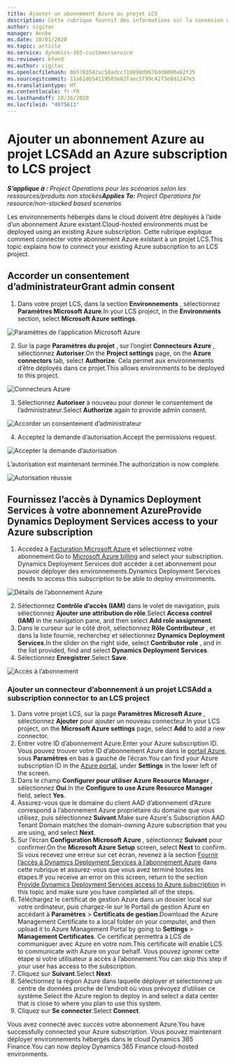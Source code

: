```yaml
---
title: Ajouter un abonnement Azure au projet LCS
description: Cette rubrique fournit des informations sur la connexion de votre abonnement Azure à un projet LCS.
author: sigitac
manager: Annbe
ms.date: 10/01/2020
ms.topic: article
ms.service: dynamics-365-customerservice
ms.reviewer: kfend
ms.author: sigitac
ms.openlocfilehash: 0b5703542ac58adcc710890d9676dd0090a82f25
ms.sourcegitcommit: 11a61db54119503e82faec5f99c4273e8d1247e5
ms.translationtype: HT
ms.contentlocale: fr-FR
ms.lasthandoff: 10/16/2020
ms.locfileid: "4075611"
---
```

# <a name="add-an-azure-subscription-to-lcs-project"></a><span data-ttu-id="a6f35-103">Ajouter un abonnement Azure au projet LCS</span><span class="sxs-lookup"><span data-stu-id="a6f35-103">Add an Azure subscription to LCS project</span></span>

<span data-ttu-id="a6f35-104">_**S’applique à :** Project Operations pour les scénarios selon les ressources/produits non stockés_</span><span class="sxs-lookup"><span data-stu-id="a6f35-104">_**Applies To:** Project Operations for resource/non-stocked based scenarios_</span></span>

<span data-ttu-id="a6f35-105">Les environnements hébergés dans le cloud doivent être déployés à l’aide d’un abonnement Azure existant.</span><span class="sxs-lookup"><span data-stu-id="a6f35-105">Cloud-hosted environments must be deployed using an existing Azure subscription.</span></span> <span data-ttu-id="a6f35-106">Cette rubrique explique comment connecter votre abonnement Azure existant à un projet LCS.</span><span class="sxs-lookup"><span data-stu-id="a6f35-106">This topic explains how to connect your existing Azure subscription to an LCS project.</span></span> 

## <a name="grant-admin-consent"></a><span data-ttu-id="a6f35-107">Accorder un consentement d’administrateur</span><span class="sxs-lookup"><span data-stu-id="a6f35-107">Grant admin consent</span></span>

1. <span data-ttu-id="a6f35-108">Dans votre projet LCS, dans la section **Environnements** , sélectionnez **Paramètres Microsoft Azure**.</span><span class="sxs-lookup"><span data-stu-id="a6f35-108">In your LCS project, in the **Environments** section, select **Microsoft Azure settings**.</span></span>

![Paramètres de l’application Microsoft Azure](./media/1MicrosoftAzureSettings.png)

2. <span data-ttu-id="a6f35-110">Sur la page **Paramètres du projet** , sur l’onglet **Connecteurs Azure** , sélectionnez **Autoriser**.</span><span class="sxs-lookup"><span data-stu-id="a6f35-110">On the **Project settings** page, on the **Azure connectors** tab, select **Authorize**.</span></span> <span data-ttu-id="a6f35-111">Cela permet aux environnements d’être déployés dans ce projet.</span><span class="sxs-lookup"><span data-stu-id="a6f35-111">This allows environments to be deployed to this project.</span></span>

![Connecteurs Azure](./media/2AzureConnectors.png)

3. <span data-ttu-id="a6f35-113">Sélectionnez **Autoriser** à nouveau pour donner le consentement de l’administrateur.</span><span class="sxs-lookup"><span data-stu-id="a6f35-113">Select **Authorize** again to provide admin consent.</span></span>

![Accorder un consentement d’administrateur](./media/3GrantAdminConsent.png)

4. <span data-ttu-id="a6f35-115">Acceptez la demande d’autorisation.</span><span class="sxs-lookup"><span data-stu-id="a6f35-115">Accept the permissions request.</span></span>

![Accepter la demande d’autorisation](./media/4AcceptPermissionRequest.png)

<span data-ttu-id="a6f35-117">L’autorisation est maintenant terminée.</span><span class="sxs-lookup"><span data-stu-id="a6f35-117">The authorization is now complete.</span></span> 

![Autorisation réussie](./media/5AuthorizationComplete.png)

## <a name="provide-dynamics-deployment-services-access-to-your-azure-subscription"></a><a name="provide"></a><span data-ttu-id="a6f35-119">Fournissez l’accès à Dynamics Deployment Services à votre abonnement Azure</span><span class="sxs-lookup"><span data-stu-id="a6f35-119">Provide Dynamics Deployment Services access to your Azure subscription</span></span>

1. <span data-ttu-id="a6f35-120">Accédez à [Facturation Microsoft Azure](https://portal.azure.com/#blade/Microsoft\_Azure\_Billing/SubscriptionsBlade) et sélectionnez votre abonnement.</span><span class="sxs-lookup"><span data-stu-id="a6f35-120">Go to [Microsoft Azure billing](https://portal.azure.com/#blade/Microsoft\_Azure\_Billing/SubscriptionsBlade) and select your subscription.</span></span> <span data-ttu-id="a6f35-121">Dynamics Deployment Services doit accéder à cet abonnement pour pouvoir déployer des environnements.</span><span class="sxs-lookup"><span data-stu-id="a6f35-121">Dynamics Deployment Services needs to access this subscription to be able to deploy environments.</span></span>

![Détails de l’abonnement Azure](./media/6AzureSubscription.png)

2. <span data-ttu-id="a6f35-123">Sélectionnez **Contrôle d’accès (IAM)** dans le volet de navigation, puis sélectionnez **Ajouter une attribution de rôle**.</span><span class="sxs-lookup"><span data-stu-id="a6f35-123">Select **Access control (IAM)** in the navigation pane, and then select **Add role assignment**.</span></span>
3. <span data-ttu-id="a6f35-124">Dans le curseur sur le côté droit, sélectionnez **Rôle Contributeur** , et dans la liste fournie, recherchez et sélectionnez **Dynamics Deployment Services**.</span><span class="sxs-lookup"><span data-stu-id="a6f35-124">In the slider on the right side, select **Contributor role** , and in the list provided, find and select **Dynamics Deployment Services**.</span></span> 
4. <span data-ttu-id="a6f35-125">Sélectionnez **Enregistrer**.</span><span class="sxs-lookup"><span data-stu-id="a6f35-125">Select **Save**.</span></span>

![Accès à l’abonnement](./media/7SubscriptionAccess.png)

### <a name="add-a-subscription-connector-to-an-lcs-project"></a><span data-ttu-id="a6f35-127">Ajouter un connecteur d’abonnement à un projet LCS</span><span class="sxs-lookup"><span data-stu-id="a6f35-127">Add a subscription connector to an LCS project</span></span>

1. <span data-ttu-id="a6f35-128">Dans votre projet LCS, sur la page **Paramètres Microsoft Azure** , sélectionnez **Ajouter** pour ajouter un nouveau connecteur.</span><span class="sxs-lookup"><span data-stu-id="a6f35-128">In your LCS project, on the **Microsoft Azure settings** page, select **Add** to add a new connector.</span></span>
2. <span data-ttu-id="a6f35-129">Entrer votre ID d’abonnement Azure.</span><span class="sxs-lookup"><span data-stu-id="a6f35-129">Enter your Azure subscription ID.</span></span> <span data-ttu-id="a6f35-130">Vous pouvez trouver votre ID d’abonnement Azure dans le [portail Azure](https://ms.portal.azure.com/), sous **Paramètres** en bas à gauche de l’écran.</span><span class="sxs-lookup"><span data-stu-id="a6f35-130">You can find your Azure subscription ID in the [Azure portal](https://ms.portal.azure.com/), under  **Settings**  in the lower left of the screen.</span></span>
3. <span data-ttu-id="a6f35-131">Dans le champ **Configurer pour utiliser Azure Resource Manager** , sélectionnez **Oui**.</span><span class="sxs-lookup"><span data-stu-id="a6f35-131">In the **Configure to use Azure Resource Manager** field, select **Yes**.</span></span>
4. <span data-ttu-id="a6f35-132">Assurez-vous que le domaine du client AAD d’abonnement d’Azure correspond à l’abonnement Azure propriétaire du domaine que vous utilisez, puis sélectionnez **Suivant**.</span><span class="sxs-lookup"><span data-stu-id="a6f35-132">Make sure Azure's Subscription AAD Tenant Domain matches the domain-owning Azure subscription that you are using, and select **Next**.</span></span>
5. <span data-ttu-id="a6f35-133">Sur l’écran **Configuration Microsoft Azure** , sélectionnez **Suivant** pour confirmer.</span><span class="sxs-lookup"><span data-stu-id="a6f35-133">On the **Microsoft Azure Setup** screen, select **Next** to confirm.</span></span> <span data-ttu-id="a6f35-134">Si vous recevez une erreur sur cet écran, revenez à la section [Fournir l’accès à Dynamics Deployment Services à l’abonnement Azure](#provide) dans cette rubrique et assurez-vous que vous avez terminé toutes les étapes.</span><span class="sxs-lookup"><span data-stu-id="a6f35-134">If you receive an error on this screen, return to the section [Provide Dynamics Deployment Services access to Azure subscription](#provide) in this topic and make sure you have completed all of the steps.</span></span>
6. <span data-ttu-id="a6f35-135">Téléchargez le certificat de gestion Azure dans un dossier local sur votre ordinateur, puis chargez-le sur le Portail de gestion Azure en accédant à **Paramètres** > **Certificats de gestion**.</span><span class="sxs-lookup"><span data-stu-id="a6f35-135">Download the Azure Management Certificate to a local folder on your computer, and then upload it to Azure Management Portal by going to **Settings** > **Management Certificates**.</span></span> <span data-ttu-id="a6f35-136">Ce certificat permettra à LCS de communiquer avec Azure en votre nom.</span><span class="sxs-lookup"><span data-stu-id="a6f35-136">This certificate will enable LCS to communicate with Azure on your behalf.</span></span> <span data-ttu-id="a6f35-137">Vous pouvez ignorer cette étape si votre utilisateur a accès à l’abonnement.</span><span class="sxs-lookup"><span data-stu-id="a6f35-137">You can skip this step if your user has access to the subscription.</span></span>
7. <span data-ttu-id="a6f35-138">Cliquez sur **Suivant**.</span><span class="sxs-lookup"><span data-stu-id="a6f35-138">Select  **Next**.</span></span>
8. <span data-ttu-id="a6f35-139">Sélectionnez la région Azure dans laquelle déployer et sélectionnez un centre de données proche de l’endroit où vous prévoyez d’utiliser ce système.</span><span class="sxs-lookup"><span data-stu-id="a6f35-139">Select the Azure region to deploy in and select a data center that is close to where you plan to use this system.</span></span>
9.  <span data-ttu-id="a6f35-140">Cliquez sur **Se connecter**.</span><span class="sxs-lookup"><span data-stu-id="a6f35-140">Select  **Connect**.</span></span>

<span data-ttu-id="a6f35-141">Vous avez connecté avec succès votre abonnement Azure.</span><span class="sxs-lookup"><span data-stu-id="a6f35-141">You have successfully connected your Azure subscription.</span></span> <span data-ttu-id="a6f35-142">Vous pouvez maintenant déployer environnements hébergés dans le cloud Dynamics 365 Finance.</span><span class="sxs-lookup"><span data-stu-id="a6f35-142">You can now deploy Dynamics 365 Finance cloud-hosted environments.</span></span>



